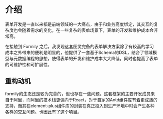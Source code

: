 # 介绍

表单开发是一直以来都是前端领域的一大痛点，由于和业务高度绑定，其交互的复杂度也会随着需求的变化，在一些复杂的表单场景下，表单的开发和维护成本会非常高。

在接触到 Formily 之后，我发现这套图灵完备的表单解决方案除了有较高的学习成本之外带来的便利是明显的，他提供了一套基于Schema的DSL，结合了领域模型与元数据编程的思想，使得表单的开发和维护成本大大降低，同时也提高了表单的可维护性和可扩展性。

## 重构动机

formily的生态还是较为完善的，但也存在一些问题。这套框架的主要开发成员来自于阿里，而阿里的技术栈更偏向于React，对于自家的Antd组件库有着更成熟的支持，而其在element-plus组件库的封装在真正投入到生产环境中时会产生各种各样的交互问题。也因此有了这个项目。
